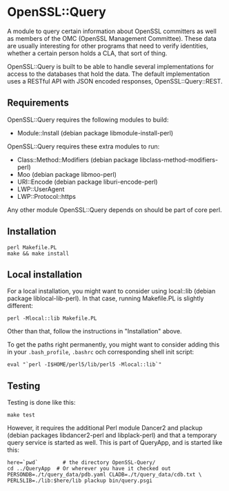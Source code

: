 OpenSSL::Query
==============

A module to query certain information about OpenSSL committers as well
as members of the OMC (OpenSSL Management Committee).  These data are
usually interesting for other programs that need to verify identities,
whether a certain person holds a CLA, that sort of thing.

OpenSSL::Query is built to be able to handle several implementations
for access to the databases that hold the data.  The default
implementation uses a RESTful API with JSON encoded responses,
OpenSSL::Query::REST.

Requirements
------------

OpenSSL::Query requires the following modules to build:

- Module::Install		(debian package libmodule-install-perl)

OpenSSL::Query requires these extra modules to run:

- Class::Method::Modifiers	(debian package libclass-method-modifiers-perl)
- Moo				(debian package libmoo-perl)
- URI::Encode			(debian package liburi-encode-perl)
- LWP::UserAgent
- LWP::Protocol::https

Any other module OpenSSL::Query depends on should be part of core
perl.

Installation
------------

    perl Makefile.PL
    make && make install

Local installation
------------

For a local installation, you might want to consider using local::lib
(debian package liblocal-lib-perl).  In that case, running Makefile.PL
is slightly different:

    perl -Mlocal::lib Makefile.PL

Other than that, follow the instructions in "Installation" above.

To get the paths right permanently, you might want to consider adding
this in your `.bash_profile`, `.bashrc` och corresponding shell init
script:

    eval "`perl -I$HOME/perl5/lib/perl5 -Mlocal::lib`"

Testing
-------

Testing is done like this:

    make test

However, it requires the additional Perl module Dancer2 and
plackup (debian packages libdancer2-perl and libplack-perl)
and that a temporary query service is started as well.
This is part of QueryApp, and is started like this:

    here=`pwd`        # the directory OpenSSL-Query/
    cd ../QueryApp	# Or wherever you have it checked out
    PERSONDB=./t/query_data/pdb.yaml CLADB=./t/query_data/cdb.txt \
    PERL5LIB=./lib:$here/lib plackup bin/query.psgi
